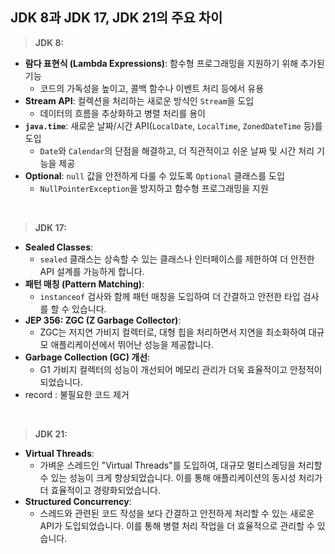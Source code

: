 ## JDK 8과 JDK 17, JDK 21의 주요 차이


> **JDK 8:**
>
- **람다 표현식 (Lambda Expressions)**: 함수형 프로그래밍을 지원하기 위해 추가된 기능
    - 코드의 가독성을 높이고, 콜백 함수나 이벤트 처리 등에서 유용
- **Stream API**: 컬렉션을 처리하는 새로운 방식인 `Stream`을 도입
    - 데이터의 흐름을 추상화하고 병렬 처리를 용이
- **`java.time`**: 새로운 날짜/시간 API(`LocalDate`, `LocalTime`, `ZonedDateTime` 등)를 도입
    - `Date`와 `Calendar`의 단점을 해결하고, 더 직관적이고 쉬운 날짜 및 시간 처리 기능을 제공
- **Optional**: `null` 값을 안전하게 다룰 수 있도록 `Optional` 클래스를 도입
    - `NullPointerException`을 방지하고 함수형 프로그래밍을 지원

<br/>

> **JDK 17:**
>
- **Sealed Classes**:
    - `sealed` 클래스는 상속할 수 있는 클래스나 인터페이스를 제한하여 더 안전한 API 설계를 가능하게 합니다.
- **패턴 매칭 (Pattern Matching)**:
    - `instanceof` 검사와 함께 패턴 매칭을 도입하여 더 간결하고 안전한 타입 검사를 할 수 있습니다.
- **JEP 356: ZGC (Z Garbage Collector)**:
    - ZGC는 저지연 가비지 컬렉터로, 대형 힙을 처리하면서 지연을 최소화하여 대규모 애플리케이션에서 뛰어난 성능을 제공합니다.
- **Garbage Collection (GC) 개선**:
    - G1 가비지 컬렉터의 성능이 개선되어 메모리 관리가 더욱 효율적이고 안정적이 되었습니다.
- record : 불필요한 코드 제거

<br/>

> **JDK 21:**
>
- **Virtual Threads**:
    - 가벼운 스레드인 "Virtual Threads"를 도입하여, 대규모 멀티스레딩을 처리할 수 있는 성능이 크게 향상되었습니다. 이를 통해 애플리케이션의 동시성 처리가 더 효율적이고 경량화되었습니다.
- **Structured Concurrency**:
    - 스레드와 관련된 코드 작성을 보다 간결하고 안전하게 처리할 수 있는 새로운 API가 도입되었습니다. 이를 통해 병렬 처리 작업을 더 효율적으로 관리할 수 있습니다.